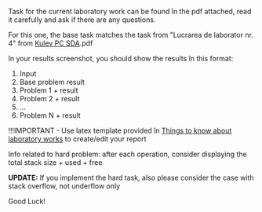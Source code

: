 Task for the current laboratory work can be found în the pdf attached, read it
carefully and ask if there are any questions.

For this one, the base task matches the task from "Lucrarea de laborator nr.
4" from [Kulev PC SDA](https://else.fcim.utm.md/mod/resource/view.php?id=43198
"Kulev PC SDA").pdf

In your results screenshot, you should show the results în this format:

  1. Input
  2. Base problem result
  3. Problem 1 + result 
  4. Problem 2 + result
  5. ...
  6. Problem N + result 

!!!IMPORTANT - Use latex template provided în [Things to know about laboratory
works](https://else.fcim.utm.md/mod/feedback/view.php?id=43562) to create/edit
your report

Info related to hard problem: after each operation, consider displaying the
total stack size + used + free

  
**UPDATE:** If you implement the hard task, also please consider the case with
stack overflow, not underflow only  
  

Good Luck!